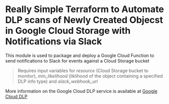 ﻿# Really Simple Terraform to Automate DLP scans of Newly Created Objecst in Google Cloud Storage with Notifications via Slack

This module is used to package and deploy a Google Cloud Function to send notifications to Slack for events against a Cloud Storage bucket

> Requires input variables for *resource* (Cloud Storage bucket to monitor), *min_likelihood* (liklihood of the object containing a specified DLP info type) and *slack_webhook_url*

More information on the Google Cloud DLP service is available at [Google Cloud DLP](https://cloud.google.com/dlp)